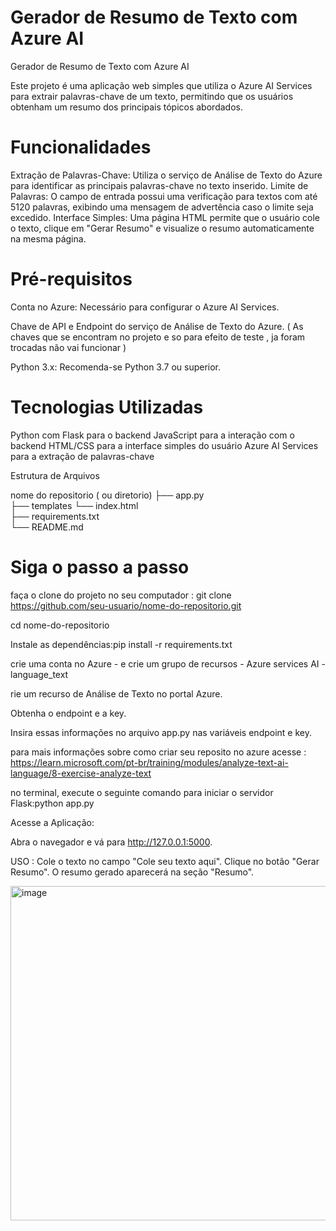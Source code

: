 ﻿# Gerador de Resumo de Texto com Azure AI
Gerador de Resumo de Texto com Azure AI

Este projeto é uma aplicação web simples que utiliza o Azure AI Services para extrair palavras-chave de um texto, permitindo que os usuários obtenham um resumo dos principais tópicos abordados.

# Funcionalidades
Extração de Palavras-Chave: Utiliza o serviço de Análise de Texto do Azure para identificar as principais palavras-chave no texto inserido.
Limite de Palavras: O campo de entrada possui uma verificação para textos com até 5120 palavras, exibindo uma mensagem de advertência caso o limite seja excedido.
Interface Simples: Uma página HTML permite que o usuário cole o texto, clique em "Gerar Resumo" e visualize o resumo automaticamente na mesma página.

# Pré-requisitos
Conta no Azure: Necessário para configurar o Azure AI Services.

Chave de API e Endpoint do serviço de Análise de Texto do Azure. 
( As chaves que se encontram no projeto e so para efeito de teste , ja foram trocadas não vai funcionar ) 

Python 3.x: Recomenda-se Python 3.7 ou superior.

# Tecnologias Utilizadas
Python com Flask para o backend
JavaScript para a interação com o backend
HTML/CSS para a interface simples do usuário
Azure AI Services para a extração de palavras-chave



Estrutura de Arquivos


nome do repositorio ( ou diretorio) 
├── app.py                   
├── templates
  └── index.html           
├── requirements.txt    
└── README.md 

# Siga o passo a passo
faça o clone do projeto no seu computador : git clone https://github.com/seu-usuario/nome-do-repositorio.git

cd nome-do-repositorio

Instale as dependências:pip install -r requirements.txt

crie uma conta no Azure - e crie um grupo de recursos - Azure services AI - language_text

rie um recurso de Análise de Texto no portal Azure.

Obtenha o endpoint e a key.

Insira essas informações no arquivo app.py nas variáveis endpoint e key.

para mais informações sobre como criar seu reposito no azure  acesse : https://learn.microsoft.com/pt-br/training/modules/analyze-text-ai-language/8-exercise-analyze-text


no terminal, execute o seguinte comando para iniciar o servidor Flask:python app.py


Acesse a Aplicação:  


Abra o navegador e vá para http://127.0.0.1:5000.

USO : 
Cole o texto no campo "Cole seu texto aqui".
Clique no botão "Gerar Resumo".
O resumo gerado aparecerá na seção "Resumo".


<img width="535" alt="image" src="https://github.com/user-attachments/assets/f80d2d20-3b40-42aa-9236-e0da174f1ca3">




